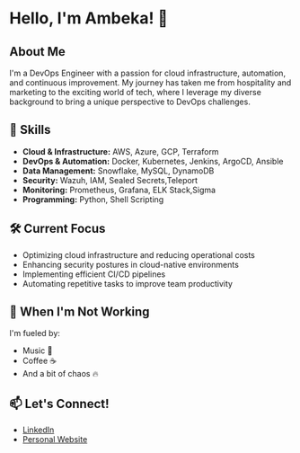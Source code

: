 # Hello, I'm Ambeka! 👋

## About Me
I'm a DevOps Engineer with a passion for cloud infrastructure, automation, and continuous improvement. My journey has taken me from hospitality and marketing to the exciting world of tech, where I leverage my diverse background to bring a unique perspective to DevOps challenges.

## 🚀 Skills
- **Cloud & Infrastructure:** AWS, Azure, GCP, Terraform
- **DevOps & Automation:** Docker, Kubernetes, Jenkins, ArgoCD, Ansible
- **Data Management:** Snowflake, MySQL, DynamoDB
- **Security:** Wazuh, IAM, Sealed Secrets,Teleport
- **Monitoring:** Prometheus, Grafana, ELK Stack,Sigma
- **Programming:** Python, Shell Scripting

## 🛠️ Current Focus
- Optimizing cloud infrastructure and reducing operational costs
- Enhancing security postures in cloud-native environments
- Implementing efficient CI/CD pipelines
- Automating repetitive tasks to improve team productivity

## 🎵 When I'm Not Working
I'm fueled by:
- Music 🎵
- Coffee ☕
- And a bit of chaos 🔥

## 📫 Let's Connect!
- [LinkedIn](https://www.linkedin.com/in/ambeka-deshmukh/)
- [Personal Website](https://iambeka.com)



<!--
**ambekadeshmukh/ambekadeshmukh** is a ✨ _special_ ✨ repository because its `README.md` (this file) appears on your GitHub profile.

Here are some ideas to get you started:

- 🔭 I’m currently working on ...
- 🌱 I’m currently learning ...
- 👯 I’m looking to collaborate on ...
- 🤔 I’m looking for help with ...
- 💬 Ask me about ...
- 📫 How to reach me: ...
- 😄 Pronouns: ...
- ⚡ Fun fact: ...
-->
